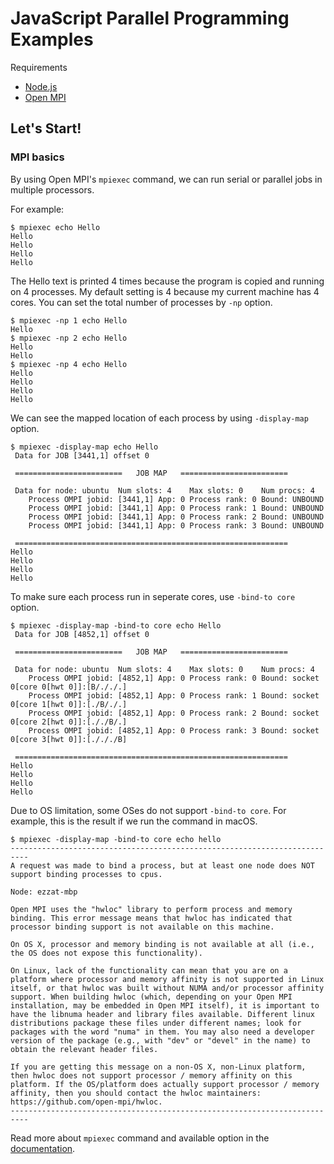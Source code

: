 # JavaScript Parallel Programming Examples

Requirements
 - [Node.js](https://nodejs.org/en/)
 - [Open MPI](https://www.open-mpi.org)

## Let's Start!

### MPI basics

By using Open MPI's `mpiexec` command, we can run serial or parallel jobs in multiple processors.

For example:

```
$ mpiexec echo Hello
Hello
Hello
Hello
Hello
```

The Hello text is printed 4 times because the program is copied and running on 4 processes. My default setting is 4 because my current machine has 4 cores. You can set the total number of processes by `-np` option.

```
$ mpiexec -np 1 echo Hello
Hello
$ mpiexec -np 2 echo Hello
Hello
Hello
$ mpiexec -np 4 echo Hello
Hello
Hello
Hello
Hello
```

We can see the mapped location of each process by using `-display-map` option.

```
$ mpiexec -display-map echo Hello
 Data for JOB [3441,1] offset 0

 ========================   JOB MAP   ========================

 Data for node: ubuntu	Num slots: 4	Max slots: 0	Num procs: 4
 	Process OMPI jobid: [3441,1] App: 0 Process rank: 0 Bound: UNBOUND
 	Process OMPI jobid: [3441,1] App: 0 Process rank: 1 Bound: UNBOUND
 	Process OMPI jobid: [3441,1] App: 0 Process rank: 2 Bound: UNBOUND
 	Process OMPI jobid: [3441,1] App: 0 Process rank: 3 Bound: UNBOUND

 =============================================================
Hello
Hello
Hello
Hello
```

To make sure each process run in seperate cores, use `-bind-to core` option.

```
$ mpiexec -display-map -bind-to core echo Hello
 Data for JOB [4852,1] offset 0

 ========================   JOB MAP   ========================

 Data for node: ubuntu	Num slots: 4	Max slots: 0	Num procs: 4
 	Process OMPI jobid: [4852,1] App: 0 Process rank: 0 Bound: socket 0[core 0[hwt 0]]:[B/././.]
 	Process OMPI jobid: [4852,1] App: 0 Process rank: 1 Bound: socket 0[core 1[hwt 0]]:[./B/./.]
 	Process OMPI jobid: [4852,1] App: 0 Process rank: 2 Bound: socket 0[core 2[hwt 0]]:[././B/.]
 	Process OMPI jobid: [4852,1] App: 0 Process rank: 3 Bound: socket 0[core 3[hwt 0]]:[./././B]

 =============================================================
Hello
Hello
Hello
Hello
```

Due to OS limitation, some OSes do not support `-bind-to core`. For example, this is the result
if we run the command in macOS.

```
$ mpiexec -display-map -bind-to core echo hello
--------------------------------------------------------------------------
A request was made to bind a process, but at least one node does NOT
support binding processes to cpus.

Node: ezzat-mbp

Open MPI uses the "hwloc" library to perform process and memory
binding. This error message means that hwloc has indicated that
processor binding support is not available on this machine.

On OS X, processor and memory binding is not available at all (i.e.,
the OS does not expose this functionality).

On Linux, lack of the functionality can mean that you are on a
platform where processor and memory affinity is not supported in Linux
itself, or that hwloc was built without NUMA and/or processor affinity
support. When building hwloc (which, depending on your Open MPI
installation, may be embedded in Open MPI itself), it is important to
have the libnuma header and library files available. Different linux
distributions package these files under different names; look for
packages with the word "numa" in them. You may also need a developer
version of the package (e.g., with "dev" or "devel" in the name) to
obtain the relevant header files.

If you are getting this message on a non-OS X, non-Linux platform,
then hwloc does not support processor / memory affinity on this
platform. If the OS/platform does actually support processor / memory
affinity, then you should contact the hwloc maintainers:
https://github.com/open-mpi/hwloc.
--------------------------------------------------------------------------
```

Read more about `mpiexec` command and available option in the [documentation](https://www.open-mpi.org/doc/current/man1/mpiexec.1.php).
